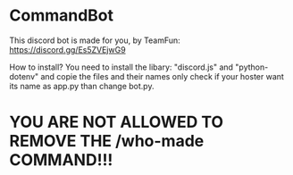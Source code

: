 # CommandBot
This discord bot is made for you, by TeamFun: https://discord.gg/Es5ZVEjwG9

How to install?
You need to install the libary: "discord.js" and "python-dotenv"
and copie the files and their names only check if your hoster want its name as app.py than change bot.py.


# YOU ARE NOT ALLOWED TO REMOVE THE /who-made COMMAND!!!
